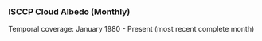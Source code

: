 ### ISCCP Cloud Albedo (Monthly)
Temporal coverage: January 1980 - Present (most recent complete month)
